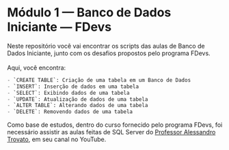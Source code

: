 # Módulo 1 — Banco de Dados Iniciante — FDevs

Neste repositório você vai encontrar os scripts das aulas de Banco de Dados Iniciante, junto com os desafios propostos pelo programa FDevs. <br><br>
Aqui, você encontra: 
```sql
- `CREATE TABLE`: Criação de uma tabela em um Banco de Dados
- `INSERT`: Inserção de dados em uma tabela
- `SELECT`: Exibindo dados de uma tabela
- `UPDATE`: Atualização de dados de uma tabela
- `ALTER TABLE`: Alterando dados de uma tabela
- `DELETE`: Removendo dados de uma tabela
```
Como base de estudos, dentro do curso fornecido pelo programa FDevs, foi necessário assistir as aulas feitas de SQL Server do [Professor Alessandro Trovato](https://www.youtube.com/@AlessandroTrovato), em seu canal no YouTube.
